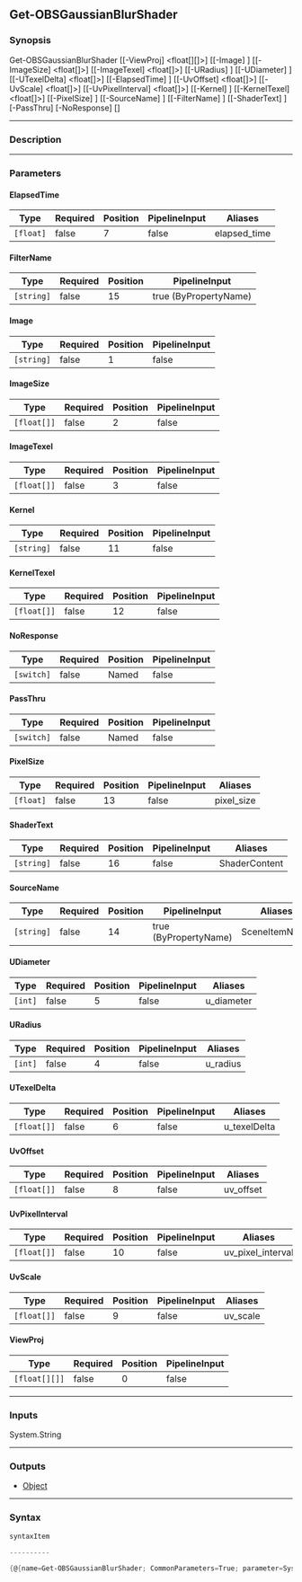Get-OBSGaussianBlurShader
-------------------------

### Synopsis

Get-OBSGaussianBlurShader [[-ViewProj] <float[][]>] [[-Image] <string>] [[-ImageSize] <float[]>] [[-ImageTexel] <float[]>] [[-URadius] <int>] [[-UDiameter] <int>] [[-UTexelDelta] <float[]>] [[-ElapsedTime] <float>] [[-UvOffset] <float[]>] [[-UvScale] <float[]>] [[-UvPixelInterval] <float[]>] [[-Kernel] <string>] [[-KernelTexel] <float[]>] [[-PixelSize] <float>] [[-SourceName] <string>] [[-FilterName] <string>] [[-ShaderText] <string>] [-PassThru] [-NoResponse] [<CommonParameters>]

---

### Description

---

### Parameters
#### **ElapsedTime**

|Type     |Required|Position|PipelineInput|Aliases     |
|---------|--------|--------|-------------|------------|
|`[float]`|false   |7       |false        |elapsed_time|

#### **FilterName**

|Type      |Required|Position|PipelineInput        |
|----------|--------|--------|---------------------|
|`[string]`|false   |15      |true (ByPropertyName)|

#### **Image**

|Type      |Required|Position|PipelineInput|
|----------|--------|--------|-------------|
|`[string]`|false   |1       |false        |

#### **ImageSize**

|Type       |Required|Position|PipelineInput|
|-----------|--------|--------|-------------|
|`[float[]]`|false   |2       |false        |

#### **ImageTexel**

|Type       |Required|Position|PipelineInput|
|-----------|--------|--------|-------------|
|`[float[]]`|false   |3       |false        |

#### **Kernel**

|Type      |Required|Position|PipelineInput|
|----------|--------|--------|-------------|
|`[string]`|false   |11      |false        |

#### **KernelTexel**

|Type       |Required|Position|PipelineInput|
|-----------|--------|--------|-------------|
|`[float[]]`|false   |12      |false        |

#### **NoResponse**

|Type      |Required|Position|PipelineInput|
|----------|--------|--------|-------------|
|`[switch]`|false   |Named   |false        |

#### **PassThru**

|Type      |Required|Position|PipelineInput|
|----------|--------|--------|-------------|
|`[switch]`|false   |Named   |false        |

#### **PixelSize**

|Type     |Required|Position|PipelineInput|Aliases   |
|---------|--------|--------|-------------|----------|
|`[float]`|false   |13      |false        |pixel_size|

#### **ShaderText**

|Type      |Required|Position|PipelineInput|Aliases      |
|----------|--------|--------|-------------|-------------|
|`[string]`|false   |16      |false        |ShaderContent|

#### **SourceName**

|Type      |Required|Position|PipelineInput        |Aliases      |
|----------|--------|--------|---------------------|-------------|
|`[string]`|false   |14      |true (ByPropertyName)|SceneItemName|

#### **UDiameter**

|Type   |Required|Position|PipelineInput|Aliases   |
|-------|--------|--------|-------------|----------|
|`[int]`|false   |5       |false        |u_diameter|

#### **URadius**

|Type   |Required|Position|PipelineInput|Aliases |
|-------|--------|--------|-------------|--------|
|`[int]`|false   |4       |false        |u_radius|

#### **UTexelDelta**

|Type       |Required|Position|PipelineInput|Aliases     |
|-----------|--------|--------|-------------|------------|
|`[float[]]`|false   |6       |false        |u_texelDelta|

#### **UvOffset**

|Type       |Required|Position|PipelineInput|Aliases  |
|-----------|--------|--------|-------------|---------|
|`[float[]]`|false   |8       |false        |uv_offset|

#### **UvPixelInterval**

|Type       |Required|Position|PipelineInput|Aliases          |
|-----------|--------|--------|-------------|-----------------|
|`[float[]]`|false   |10      |false        |uv_pixel_interval|

#### **UvScale**

|Type       |Required|Position|PipelineInput|Aliases |
|-----------|--------|--------|-------------|--------|
|`[float[]]`|false   |9       |false        |uv_scale|

#### **ViewProj**

|Type         |Required|Position|PipelineInput|
|-------------|--------|--------|-------------|
|`[float[][]]`|false   |0       |false        |

---

### Inputs
System.String

---

### Outputs
* [Object](https://learn.microsoft.com/en-us/dotnet/api/System.Object)

---

### Syntax
```PowerShell
syntaxItem
```
```PowerShell
----------
```
```PowerShell
{@{name=Get-OBSGaussianBlurShader; CommonParameters=True; parameter=System.Object[]}}
```
